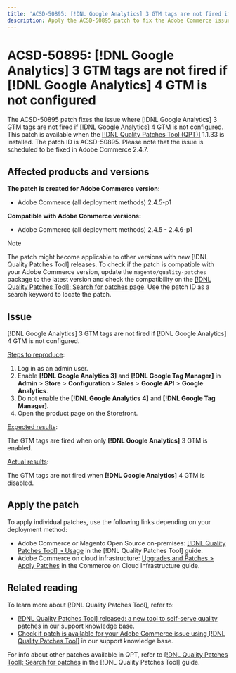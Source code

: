 ```yaml
---
title: 'ACSD-50895: [!DNL Google Analytics] 3 GTM tags are not fired if [!DNL Google Analytics] 4 GTM is not configured'
description: Apply the ACSD-50895 patch to fix the Adobe Commerce issue where [!DNL Google Analytics] 3 GTM tags are not fired if [!DNL Google Analytics] 4 GTM is not configured.
---
```

# ACSD-50895: [!DNL Google Analytics] 3 GTM tags are not fired if [!DNL Google Analytics] 4 GTM is not configured

The ACSD-50895 patch fixes the issue where [!DNL Google Analytics] 3 GTM tags are not fired if [!DNL Google Analytics] 4 GTM is not configured. This patch is available when the [[!DNL Quality Patches Tool (QPT)]](/help/announcements/adobe-commerce-announcements/magento-quality-patches-released-new-tool-to-self-serve-quality-patches.md) 1.1.33 is installed. The patch ID is ACSD-50895. Please note that the issue is scheduled to be fixed in Adobe Commerce 2.4.7. 

## Affected products and versions

**The patch is created for Adobe Commerce version:**

* Adobe Commerce (all deployment methods) 2.4.5-p1

**Compatible with Adobe Commerce versions:**

* Adobe Commerce (all deployment methods) 2.4.5 - 2.4.6-p1

>[!NOTE]
>
>The patch might become applicable to other versions with new [!DNL Quality Patches Tool] releases. To check if the patch is compatible with your Adobe Commerce version, update the `magento/quality-patches` package to the latest version and check the compatibility on the [[!DNL Quality Patches Tool]: Search for patches page](https://experienceleague.adobe.com/tools/commerce-quality-patches/index.html). Use the patch ID as a search keyword to locate the patch.

## Issue

[!DNL Google Analytics] 3 GTM tags are not fired if [!DNL Google Analytics] 4 GTM is not configured.

<u>Steps to reproduce</u>:

1. Log in as an admin user.
1. Enable **[!DNL Google Analytics 3]** and **[!DNL Google Tag Manager]** in **Admin** > **Store** > **Configuration** > **Sales** > **Google API** > **Google Analytics**.
1. Do not enable the **[!DNL Google Analytics 4]** and **[!DNL Google Tag Manager]**.
1. Open the product page on the Storefront.

<u>Expected results</u>:

The GTM tags are fired when only **[!DNL Google Analytics]** 3 GTM is enabled.

<u>Actual results</u>:

The GTM tags are not fired when **[!DNL Google Analytics]** 4 GTM is disabled.

## Apply the patch

To apply individual patches, use the following links depending on your deployment method:

* Adobe Commerce or Magento Open Source on-premises: [[!DNL Quality Patches Tool] > Usage](https://experienceleague.adobe.com/docs/commerce-operations/tools/quality-patches-tool/usage.html) in the [!DNL Quality Patches Tool] guide.
* Adobe Commerce on cloud infrastructure: [Upgrades and Patches > Apply Patches](https://experienceleague.adobe.com/docs/commerce-cloud-service/user-guide/develop/upgrade/apply-patches.html) in the Commerce on Cloud Infrastructure guide.

## Related reading

To learn more about [!DNL Quality Patches Tool], refer to:

* [[!DNL Quality Patches Tool] released: a new tool to self-serve quality patches](/help/announcements/adobe-commerce-announcements/magento-quality-patches-released-new-tool-to-self-serve-quality-patches.md) in our support knowledge base.
* [Check if patch is available for your Adobe Commerce issue using [!DNL Quality Patches Tool]](/help/support-tools/patches-available-in-qpt-tool/check-patch-for-magento-issue-with-magento-quality-patches.md) in our support knowledge base.

For info about other patches available in QPT, refer to [[!DNL Quality Patches Tool]: Search for patches](https://experienceleague.adobe.com/tools/commerce-quality-patches/index.html) in the [!DNL Quality Patches Tool] guide.

